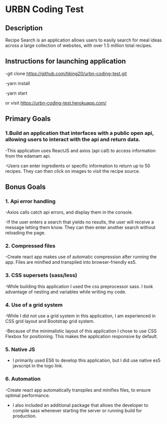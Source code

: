 # URBN Coding Test

## Description

Recipe Search is an application allows users to easily search for meal ideas across a large collection of websites, with over 1.5 million total recipes.
 

## Instructions for launching application
-git clone https://github.com/tjking20/urbn-coding-test.git

-yarn install 

-yarn start

or visit  https://urbn-coding-test.herokuapp.com/

## Primary Goals

### 1.Build an application that interfaces with a public open api, allowing users to interact with the api and return data. 
-This application uses ReactJS and axios (api call) to access information from the edamam api.

-Users can enter ingredients or specific information to return up to 50 recipes. They can then click on images to visit the recipe source.  


## Bonus Goals

### 1. Api error handling
-Axios calls catch api errors, and display them in the console. 

-If the user enters a search that yields no results, the user will receive a message letting them know. They can then enter another search without reloading the page. 

### 2. Compressed files
-Create react app makes use of automatic compression after running the app. Files are minified and transpiled into browser-friendly es5. 

### 3. CSS supersets (sass/less)
-While building this application I used the css preprocessor sass. I took advantage of nesting and variables while writing my code. 

### 4. Use of a grid system
-While I did not use a grid system in this application, I am experienced in CSS grid layout and Bootstrap grid system.

-Because of the minimalistic layout of this application I chose to use CSS Flexbox for positioning. This makes the application responsive by default. 

### 5. Native JS
- I primarily used ES6 to develop this application, but I did use native es5 javscript in the logo link. 

### 6. Automation
-Create react app automatically transpiles and minifies files, to ensure optimal performance. 

- I also included an additional package that allows the developer to compile sass whenever starting the server or running build for production. 
